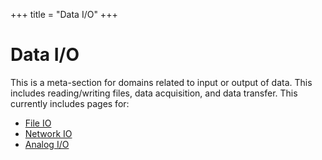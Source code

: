+++
title = "Data I/O"
+++

# Data I/O
This is a meta-section for domains related to input or output of data. This includes reading/writing files, data acquisition, and data transfer. This currently includes pages for:
- [File IO](fileio/#file_io)
- [Network IO](networkio/#network_io)
- [Analog I/O](analogio/#analog/io)